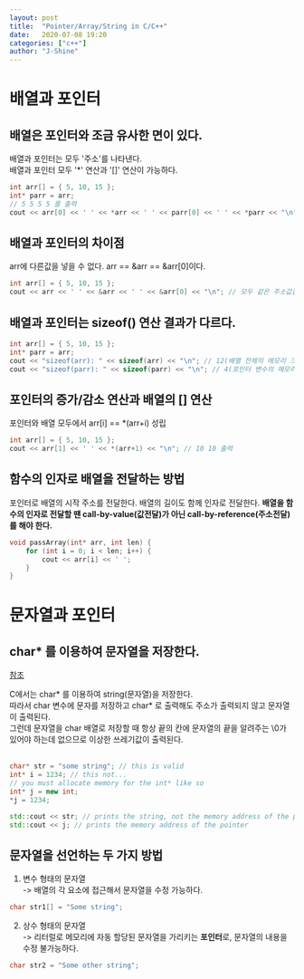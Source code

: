 ```yaml
---
layout: post
title:  "Pointer/Array/String in C/C++"
date:   2020-07-08 19:20
categories: ["c++"]
author: "J-Shine"
---
```


# 배열과 포인터
## 배열은 포인터와 조금 유사한 면이 있다.
배열과 포인터는 모두 '주소'를 나타낸다.<br>
배열과 포인터 모두 '*' 연산과 '[]' 연산이 가능하다.<br>

```c++
int arr[] = { 5, 10, 15 };
int* parr = arr;
// 5 5 5 5 를 출력
cout << arr[0] << ' ' << *arr << ' ' << parr[0] << ' ' << *parr << "\n";
``` 
## 배열과 포인터의 차이점
arr에 다른값을 넣을 수 없다.
arr == &arr == &arr[0]이다.
```c++
int arr[] = { 5, 10, 15 };
cout << arr << ' ' << &arr << ' ' << &arr[0] << "\n"; // 모두 같은 주소값을 출력
```
## 배열과 포인터는 sizeof() 연산 결과가 다르다.
```c++
int arr[] = { 5, 10, 15 };
int* parr = arr;
cout << "sizeof(arr): " << sizeof(arr) << "\n"; // 12(배열 전체의 메모리 크기)
cout << "sizeof(parr): " << sizeof(parr) << "\n"; // 4(포인터 변수의 메모리 크기)
```

## 포인터의 증가/감소 연산과 배열의 [] 연산
포인터와 배열 모두에서 arr[i] == *(arr+i) 성립
```c++
int arr[] = { 5, 10, 15 };
cout << arr[1] << ' ' << *(arr+1) << "\n"; // 10 10 출력
```

## 함수의 인자로 배열을 전달하는 방법
포인터로 배열의 시작 주소를 전달한다.
배열의 길이도 함께 인자로 전달한다.
**배열을 함수의 인자로 전달할 땐 call-by-value(값전달)가 아닌 call-by-reference(주소전달)를 해야 한다.**
```c++
void passArray(int* arr, int len) {
	for (int i = 0; i < len; i++) {
		cout << arr[i] << ' ';
	}
}
```

# 문자열과 포인터
## char* 를 이용하여 문자열을 저장한다.
[참조](http://www.cplusplus.com/forum/general/59834/)   

C에서는 char* 를 이용하여 string(문자열)을 저장한다.<br>
따라서 char 변수에 문자를 저장하고 char* 로 출력해도 주소가 출력되지 않고 문자열이 출력된다.<br>
그런데 문자열을 char 배열로 저장할 때 항상 끝의 칸에 문자열의 끝을 알려주는 \0가 있어야 하는데 없으므로 이상한 쓰레기값이 출력된다.<br><br>

```c++
char* str = "some string"; // this is valid
int* i = 1234; // this not...
// you must allocate memory for the int* like so
int* j = new int;
*j = 1234;

std::cout << str; // prints the string, not the memory address of the pointer
std::cout << j; // prints the memory address of the pointer 
```
## 문자열을 선언하는 두 가지 방법
1. 변수 형태의 문자열<br>
-> 배열의 각 요소에 접근해서 문자열을 수정 가능하다.<br>
```c++
char str1[] = "Some string";
```

2. 상수 형태의 문자열<br>
-> 리터럴로 메모리에 자동 할당된 문자열을 가리키는 **포인터**로, 문자열의 내용을 수정 불가능하다.<br>
```c++
char str2 = "Some other string";
```
